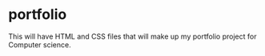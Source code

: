 # portfolio
This will have HTML and CSS files that will make up my portfolio project for Computer science.
